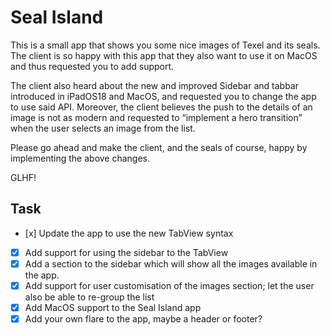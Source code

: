 # Seal Island

This is a small app that shows you some nice images of Texel and its seals. The client is so happy with this app that they also want to use it on MacOS and thus requested you to add support. 

The client also heard about the new and improved Sidebar and tabbar introduced in iPadOS18 and MacOS, and requested you to change the app to use said API. Moreover, the client believes the push to the details of an image is not as modern and requested to “implement a hero transition” when the user selects an image from the list.

Please go ahead and make the client, and the seals of course, happy by implementing the above changes.

GLHF!

## Task

- [x] Update the app to use the new TabView syntax
- [x] Add support for using the sidebar to the TabView
- [x] Add a section to the sidebar which will show all the images available in the app.
- [x] Add support for user customisation of the images section; let the user also be able to re-group the list
- [x] Add MacOS support to the Seal Island app
- [x] Add your own flare to the app, maybe a header or footer?